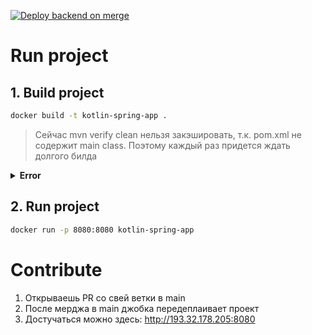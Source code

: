 [![Deploy backend on merge](https://github.com/is-miq-2024/backend/actions/workflows/deploy-job.yml/badge.svg)](https://github.com/is-miq-2024/backend/actions/workflows/deploy-job.yml)

# Run project

## 1. Build project

```sh
docker build -t kotlin-spring-app .
```

> Сейчас mvn verify clean нельзя закэшировать, т.к. pom.xml не содержит main class. Поэтому каждый раз придется ждать долгого билда

<details>
<summary><b>Error</b></summary>

```
[INFO] --- spring-boot:3.3.4:repackage (repackage) @ demo ---
[INFO] ------------------------------------------------------------------------
[INFO] BUILD FAILURE
[INFO] ------------------------------------------------------------------------
[INFO] Total time:  0.870 s
[INFO] Finished at: 2024-10-13T14:47:36+03:00
[INFO] ------------------------------------------------------------------------
[ERROR] Failed to execute goal org.springframework.boot:spring-boot-maven-plugin:3.3.4:repackage (repackage) on project demo: Execution repackage of goal org.springframework.boot:spring-boot-maven-plugin:3.3.4:repackage failed: Unable to find main class -> [Help 1]
[ERROR]
[ERROR] To see the full stack trace of the errors, re-run Maven with the -e switch.
[ERROR] Re-run Maven using the -X switch to enable full debug logging.
[ERROR]
[ERROR] For more information about the errors and possible solutions, please read the following articles:
[ERROR] [Help 1] http://cwiki.apache.org/confluence/display/MAVEN/PluginExecutionException
```

</details>

## 2. Run project

```sh
docker run -p 8080:8080 kotlin-spring-app
```

# Contribute

1. Открываешь PR со свей ветки в main
2. После мерджа в main джобка передеплаивает проект
3. Достучаться можно здесь: http://193.32.178.205:8080

